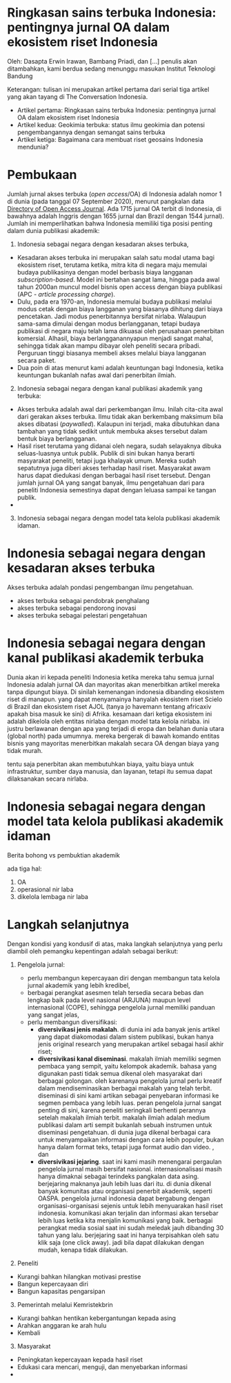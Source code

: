 Ringkasan sains terbuka Indonesia: pentingnya jurnal OA dalam ekosistem riset Indonesia
===

Oleh: 
Dasapta Erwin Irawan, Bambang Priadi, dan [...] penulis akan ditambahkan, kami berdua sedang menunggu masukan
Institut Teknologi Bandung

Keterangan: tulisan ini merupakan artikel pertama dari serial tiga artikel yang akan tayang di The Conversation Indonesia. 

- Artikel pertama: Ringkasan sains terbuka Indonesia: pentingnya jurnal OA dalam ekosistem riset Indonesia
- Artikel kedua: Geokimia terbuka: status ilmu geokimia dan potensi pengembangannya dengan semangat sains terbuka
- Artikel ketiga: Bagaimana cara membuat riset geosains Indonesia mendunia?


# Pembukaan

Jumlah jurnal akses terbuka (_open access_/OA) di Indonesia adalah nomor 1 di dunia (pada tanggal 07 September 2020), menurut pangkalan data [Directory of Open Access Journal](https://doaj.org/search?source=%7B%22query%22%3A%7B%22filtered%22%3A%7B%22filter%22%3A%7B%22bool%22%3A%7B%22must%22%3A%5B%7B%22term%22%3A%7B%22_type%22%3A%22journal%22%7D%7D%5D%7D%7D%2C%22query%22%3A%7B%22match_all%22%3A%7B%7D%7D%7D%7D%7D). Ada 1715 jurnal OA terbit di Indonesia, di bawahnya adalah Inggris dengan 1655 jurnal dan Brazil dengan 1544 jurnal). Jumlah ini memperlihatkan bahwa Indonesia memiliki tiga posisi penting dalam dunia publikasi akademik:

1. Indonesia sebagai negara dengan kesadaran akses terbuka,

- Kesadaran akses terbuka ini merupakan salah satu modal utama bagi ekosistem riset, terutama ketika, mitra kita di negara maju memulai budaya publikasinya dengan model berbasis biaya langganan *subscription-based*. Model ini bertahan sangat lama, hingga pada awal tahun 2000an muncul model bisnis open access dengan biaya publikasi (APC - *article processing charge*).
- Dulu, pada era 1970-an, Indonesia memulai budaya publikasi melalui modus cetak dengan biaya langganan yang biasanya dihitung dari biaya pencetakan. Jadi modus penerbitannya bersifat nirlaba. Walaupun sama-sama dimulai dengan modus berlangganan, tetapi budaya publikasi di negara maju telah lama dikuasai oleh perusahaan penerbitan komersial. Alhasil, biaya berlangganannyapun menjadi sangat mahal, sehingga tidak akan mampu dibayar oleh peneliti secara pribadi. Perguruan tinggi biasanya membeli akses melalui biaya langganan secara paket.
- Dua poin di atas menurut kami adalah keuntungan bagi Indonesia, ketika keuntungan bukanlah nafas awal dari penerbitan ilmiah.   

2. Indonesia sebagai negara dengan kanal publikasi akademik yang terbuka:

- Akses terbuka adalah awal dari perkembangan ilmu. Inilah cita-cita awal dari gerakan akses terbuka. Ilmu tidak akan berkembang maksimum bila akses dibatasi (_paywalled_). Kalaupun ini terjadi, maka dibutuhkan dana tambahan yang tidak sedikit untuk membuka akses tersebut dalam bentuk biaya berlangganan.
- Hasil riset terutama yang didanai oleh negara, sudah selayaknya dibuka seluas-luasnya untuk publik. Publik di sini bukan hanya berarti masyarakat peneliti, tetapi juga khalayak umum. Mereka sudah sepatutnya juga diberi akses terhadap hasil riset. Masyarakat awam harus dapat diedukasi dengan berbagai hasil riset tersebut. Dengan jumlah jurnal OA yang sangat banyak, ilmu pengetahuan dari para peneliti Indonesia semestinya dapat dengan leluasa sampai ke tangan publik. 
- 




3. Indonesia sebagai negara dengan model tata kelola publikasi akademik idaman. 

# Indonesia sebagai negara dengan kesadaran akses terbuka 

Akses terbuka adalah pondasi pengembangan ilmu pengetahuan.  

- akses terbuka sebagai pendobrak penghalang
- akses terbuka sebagai pendorong inovasi
- akses terbuka sebagai pelestari pengetahuan 

# Indonesia sebagai negara dengan kanal publikasi akademik terbuka

Dunia akan iri kepada peneliti Indonesia ketika mereka tahu semua jurnal Indonesia adalah jurnal OA dan mayoritas akan menerbitkan artikel mereka tanpa dipungut biaya. Di sinilah kemenangan indonesia dibanding ekosistem riset di manapun. yang dapat menyamainya hanyalah ekosistem riset Scielo di Brazil dan ekosistem riset AJOL (tanya jo havemann tentang africaxiv apakah bisa masuk ke sini) di Afrika. kesamaan dari ketiga ekosistem ini adalah dikelola oleh entitas nirlaba dengan model tata kelola nirlaba. ini justru berlawanan dengan apa yang terjadi di eropa dan belahan dunia utara (global north) pada umumnya. mereka bergerak di bawah komando entitas bisnis yang mayoritas menerbitkan makalah secara OA dengan biaya yang tidak murah. 

tentu saja penerbitan akan membutuhkan biaya, yaitu biaya untuk infrastruktur, sumber daya manusia, dan layanan, tetapi itu semua dapat dilaksanakan secara nirlaba.


# Indonesia sebagai negara dengan model tata kelola publikasi akademik idaman 

Berita bohong vs pembuktian akademik

ada tiga hal:

1. OA
2. operasional nir laba
3. dikelola lembaga nir laba

# Langkah selanjutnya

Dengan kondisi yang kondusif di atas, maka langkah selanjutnya yang perlu diambil oleh pemangku kepentingan adalah sebagai berikut:

1. Pengelola jurnal: 
	- perlu membangun kepercayaan diri dengan membangun tata kelola jurnal akademik yang lebih kredibel, 
	- berbagai perangkat asesmen telah tersedia secara bebas dan lengkap baik pada level nasional (ARJUNA) maupun level internasional (COPE), sehingga pengelola jurnal memiliki panduan yang sangat jelas,
	- perlu membangun diversifikasi: 
		- **diversivikasi jenis makalah**. di dunia ini ada banyak jenis artikel yang dapat diakomodasi dalam sistem publikasi, bukan hanya jenis original research yang merupakan artikel sebagai hasil akhir riset; 
		- **diversivikasi kanal diseminasi**. makalah ilmiah memiliki segmen pembaca yang sempit, yaitu kelompok akademik. bahasa yang digunakan pasti tidak semua dikenal oleh masyarakat dari berbagai golongan. oleh karenanya pengelola jurnal perlu kreatif dalam mendiseminasikan berbagai makalah yang telah terbit. diseminasi di sini kami artikan sebagai penyebaran informasi ke segmen pembaca yang lebih luas. peran pengelola jurnal sangat penting di sini, karena peneliti seringkali berhenti perannya setelah makalah ilmiah terbit. makalah ilmiah adalah medium publikasi dalam arti sempit bukanlah sebuah instrumen untuk diseminasi pengetahuan. di dunia juga dikenal berbagai cara untuk menyampaikan informasi dengan cara lebih populer, bukan hanya dalam format teks, tetapi juga format audio dan video. , dan 
		- **diversivikasi jejaring**. saat ini kami masih menengarai pergaulan pengelola jurnal masih bersifat nasional. internasionalisasi masih hanya dimaknai sebagai terindeks pangkalan data asing. berjejaring maknanya jauh lebih luas dari itu. di dunia dikenal banyak komunitas atau organisasi penerbit akademik, seperti OASPA. pengelola jurnal indonesia dapat bergabung dengan organisasi-organisasi sejenis untuk lebih menyuarakan hasil riset indonesia. komunikasi akan terjalin dan informasi akan tersebar lebih luas ketika kita menjalin komunikasi yang baik. berbagai perangkat media sosial saat ini sudah meledak jauh dibanding 30 tahun yang lalu. berjejaring saat ini hanya terpisahkan oleh satu klik saja (one click away). jadi bila dapat dilakukan dengan mudah, kenapa tidak dilakukan. 

2. Peneliti

* Kurangi bahkan hilangkan motivasi prestise
* Bangun kepercayaan diri 
* Bangun kapasitas pengarsipan


3. Pemerintah melalui Kemristekbrin

* Kurangi bahkan hentikan kebergantungan kepada asing
* Arahkan anggaran ke arah hulu
* Kembali 


3. Masyarakat 

* Peningkatan kepercayaan kepada hasil riset
* Edukasi cara mencari, menguji, dan menyebarkan informasi
*  









